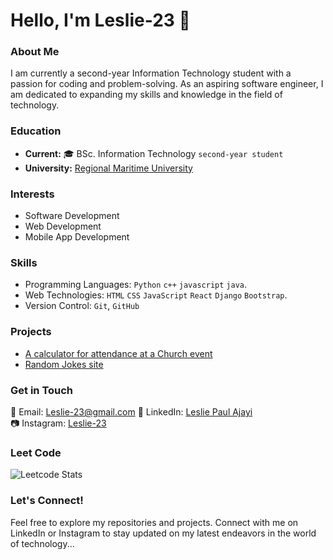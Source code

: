 # Hello, I'm Leslie-23 👋

### About Me
I am currently a second-year Information Technology student with a passion for coding and problem-solving. As an aspiring software engineer, I am dedicated to expanding my skills and knowledge in the field of technology.

### Education
- **Current:** 🎓 BSc. Information Technology `second-year student`  
- **University:** [Regional Maritime University](https://rmu.edu.gh/)
  

### Interests
- Software Development
- Web Development
- Mobile App Development

### Skills
- Programming Languages: `Python` `c++`  `javascript` `java`.
- Web Technologies: `HTML` `CSS` `JavaScript` `React` `Django` `Bootstrap`.
- Version Control: `Git`, `GitHub`

### Projects
- [A calculator for attendance at a Church event](https://wci-spintex-attendance.netlify.app/)
- [Random Jokes site](https://mordecai-and-rigby-fun2.netlify.app/)


### Get in Touch
📧 Email: [Leslie-23@gmail.com](leslieajayi27@gmail.com) 
🔗 LinkedIn: [Leslie Paul Ajayi](https://www.linkedin.com/in/leslie-paul-ajayi-45a725279?utm_source=share&utm_campaign=share_via&utm_content=profile&utm_medium=android_app)  
📷 Instagram: [Leslie-23](https://www.instagram.com/i_am.leslie/)

### Leet Code
![Leetcode Stats](https://leetcard.leslieajayi27/leslieajayi)
### Let's Connect!
Feel free to explore my repositories and projects. Connect with me on LinkedIn or Instagram to stay updated on my latest endeavors in the world of technology...
